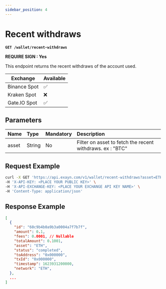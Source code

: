 ```yaml
---
sidebar_position: 4
---
```


# Recent withdraws

**`GET /wallet/recent-withdraws`**

**REQUIRE SIGN : Yes**

This endpoint returns the recent withdraws of the account used.

| Exchange     | Available |
| ------------ | --------- |
| Binance Spot | ✅        |
| Kraken Spot  | ❌        |
| Gate.IO Spot | ✅        |

## Parameters

| Name  | Type   | Mandatory | Description                                               |
| :---- | :----- | :-------- | :-------------------------------------------------------- |
| asset | String | No        | Filter on asset to fetch the recent withdraws. ex : "BTC" |

## Request Example

```bash
curl -X GET 'https://api.exayn.com/v1/wallet/recent-withdraws?asset=ETH&signature=xxx' \
-H 'X-API-KEY: <PLACE YOUR PUBLIC KEY>' \
-H 'X-API-EXCHANGE-KEY: <PLACE YOUR EXCHANGE API KEY NAME>' \
-H 'Content-Type: application/json'
```

## Response Example

```json
[
  {
    "id": "60c9b4b0a9b3a0004a7f7b7f",
    "amount": 0.1,
    "fees": 0.0001, // Nullable
    "totalAmount": 0.1001,
    "asset": "ETH",
    "status": "completed",
    "toAddress": "0x000000",
    "txId": "0x000000",
    "timestamp": 1623931200000,
    "network": "ETH",
  },
  ...
]
```
